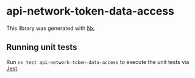 # api-network-token-data-access

This library was generated with [Nx](https://nx.dev).

## Running unit tests

Run `nx test api-network-token-data-access` to execute the unit tests via [Jest](https://jestjs.io).
